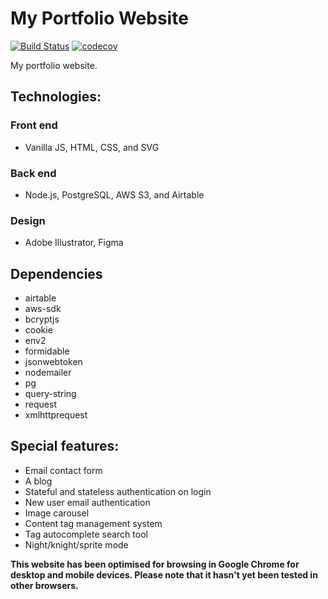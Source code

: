 # My Portfolio Website

[![Build Status](https://travis-ci.com/bobbysebolao/bobbysebolao.com.svg?branch=master)](https://travis-ci.com/bobbysebolao/bobbysebolao.com) [![codecov](https://codecov.io/gh/bobbysebolao/bobbysebolao.github.io/branch/master/graph/badge.svg)](https://codecov.io/gh/bobbysebolao/bobbysebolao.github.io)

My portfolio website.

## Technologies:

### Front end

- Vanilla JS, HTML, CSS, and SVG

### Back end

- Node.js, PostgreSQL, AWS S3, and Airtable

### Design

- Adobe Illustrator, Figma

## Dependencies

- airtable
- aws-sdk
- bcryptjs
- cookie
- env2
- formidable
- jsonwebtoken
- nodemailer
- pg
- query-string
- request
- xmlhttprequest

## Special features:

- Email contact form
- A blog
- Stateful and stateless authentication on login
- New user email authentication
- Image carousel
- Content tag management system
- Tag autocomplete search tool
- Night/knight/sprite mode

**This website has been optimised for browsing in Google Chrome for desktop and mobile devices. Please note that it hasn't yet been tested in other browsers.**
